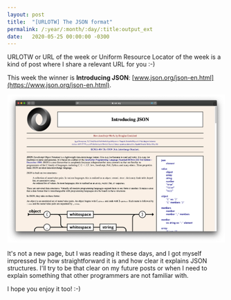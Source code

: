 ```yaml
---
layout: post
title:  "[URLOTW] The JSON format"
permalink: /:year/:month/:day/:title:output_ext
date:   2020-05-25 00:00:00 -0300
---
```


<span class="bg-highlight">URLOTW</span> or URL of the week or Uniform Resource Locator of the week is a kind of post where I share a relevant URL for you :-)

This week the winner is **Introducing JSON**:
[www.json.org/json-en.html](https://www.json.org/json-en.html).

[![Introducing JSON website](/assets/the-json-format.png "Introducing JSON website")](/assets/the-json-format.png)

It's not a new page, but I was reading it these days, and I got myself impressed by how straightforward it is and how clear it explains JSON structures. I'll try to be that clear on my future posts or when I need to explain something that other programmers are not familiar with.

I hope you enjoy it too! :-)
